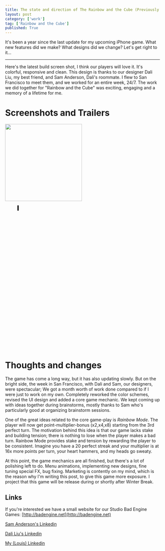 ```yaml
---
title: The state and direction of The Rainbow and the Cube (Previously SpeedyBlock)
layout: post
category: ['work']
tag: ['Rainbow and the Cube']
published: True
---
```


It's been a year since the last update for my upcoming iPhone game. What new features did we make? What designs did we change? Let's get right to it...

---
Here's the latest build screen shot, I think our players will love it. It's colorful, responsive and clean. This design is thanks to our designer Dali Liu, my best friend, and Sam Anderson, Dali's roommate. I flew to San Francisco to meet them, and we worked for an entire week, 24/7. The work we did together for "Rainbow and the Cube" was exciting, engaging and a memory of a lifetime for me.

Screenshots and Trailers
===
<img src="http://i.imgur.com/1boT0Rc.png" style="width: 250px;"/>

<div style="width: 250px;">
<figure class="bt-video-container" style="padding-bottom:177.78%"><a class="youtube" href="https://www.youtube.com/watch?v=_3LhJSia4vo" data-videoid="_3LhJSia4vo" data-width="9" data-height="16" style="background: url(&quot;http://i2.ytimg.com/vi/_3LhJSia4vo/maxresdefault.jpg&quot;) center center no-repeat rgb(0, 0, 0);"><div class="bt-video-container-div"></div>&nbsp;</a></figure>
</div>

Thoughts and changes
===
The game has come a long way, but it has also updating slowly. But on the bright side, the week in San Francisco, with Dali and Sam, our designers, were spectacular; We got a month worth of work done compared to if I were just to work on my own. Completely reworked the color schemes, revised the UI design and added a core game mechanic. We kept coming up with ideas together during brainstorms, mostly thanks to Sam who's particularly good at organizing brainstorm sessions.

One of the great ideas related to the core game-play is _Rainbow Mode_. The player will now get point-multiplier-bonus (x2,x4,x8) starting from the 3rd perfect turn. The motivation behind this idea is that our game lacks stake and building tension; there is nothing to lose when the player makes a bad turn. Rainbow Mode provides stake and tension by rewarding the player to be consistent. Imagine you have a 20 perfect streak and your multiplier is at 16x more points per turn, your heart hammers, and my heads go sweaty. 

At this point, the game mechanics are all finished, but there's a lot of polishing left to do. Menu animations, implementing new designs, fine tuning special FX, bug fixing. Marketing is contently on my mind, which is the reason why I'm writing this post, to give this game more exposure. I project that this game will be release during or shortly after Winter Break. 

Links
---
If you're interested we have a small website for our Studio Bad Engine Games: [http://badengine.net](http://badengine.net)

[Sam Anderson's Linkedin](http://bit.ly/2dezgbZ)

[Dali Liu's Linkedin](http://bit.ly/2dexYhi)

[My (Louis) Linkedin](https://www.linkedin.com/in/loolo78)